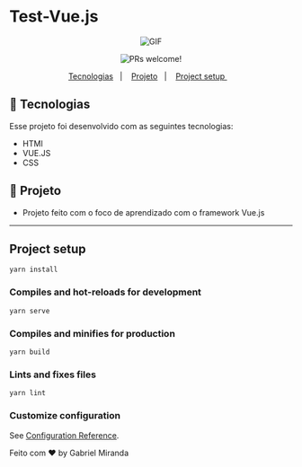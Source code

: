 # Test-Vue.js


<p align="center">
 <img src="https://user-images.githubusercontent.com/57048555/120815641-6478ce80-c526-11eb-8b4f-4879bba11574.gif" alt="GIF" />
</p>


<p align="center">
 <img src="https://img.shields.io/static/v1?label=PRs&message=welcome&color=49AA26&labelColor=000000" alt="PRs welcome!" />
</p>

<p align="center">
  <a href="#-tecnologias">Tecnologias</a>&nbsp;&nbsp;&nbsp;|&nbsp;&nbsp;&nbsp;
  <a href="#-projeto">Projeto</a>&nbsp;&nbsp;&nbsp;|&nbsp;&nbsp;&nbsp;
    <a href="#-project-setup">Project setup </a>&nbsp;&nbsp;&nbsp;
</p>

## 🚀 Tecnologias
Esse projeto foi desenvolvido com as seguintes tecnologias:

- HTMl
- VUE.JS
- CSS

## 🚀 Projeto

- Projeto feito com o foco de aprendizado com o framework Vue.js
---

## Project setup
```
yarn install
```

### Compiles and hot-reloads for development
```
yarn serve
```

### Compiles and minifies for production
```
yarn build
```

### Lints and fixes files
```
yarn lint
```

### Customize configuration
See [Configuration Reference](https://cli.vuejs.org/config/).

Feito com ♥ by Gabriel Miranda
